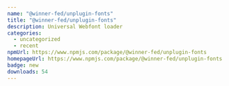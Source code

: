 ```yaml
---
name: "@winner-fed/unplugin-fonts"
title: "@winner-fed/unplugin-fonts"
description: Universal Webfont loader
categories:
  - uncategorized
  - recent
npmUrl: https://www.npmjs.com/package/@winner-fed/unplugin-fonts
homepageUrl: https://www.npmjs.com/package/@winner-fed/unplugin-fonts
badge: new
downloads: 54
---
```

